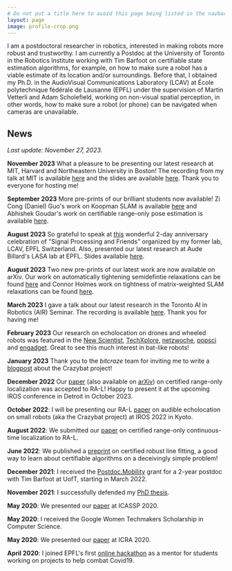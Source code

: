 ```yaml
---
# Do not put a title here to avoid this page being listed in the navbar.
layout: page
image: profile-crop.png
---
```


I am a postdoctoral researcher in robotics, interested in making robots more robust and trustworthy. I am currently a Postdoc at the University of Toronto in the Robotics Institute working with Tim Barfoot on certifiable state estimation algorithms, for example, on how to make sure a robot has a viable estimate of its location and/or surroundings. Before that, I obtained my Ph.D. in the AudioVisual Communications Laboratory (LCAV) at École polytechnique fédérale de Lausanne (EPFL) under the supervision of Martin Vetterli and Adam Scholefield, working on non-visual spatial perception, in other words, how to make sure a robot (or phone) can be navigated when cameras are unavailable.

## News 

*Last update: November 27, 2023.*

**November 2023** What a pleasure to be presenting our latest research at MIT, Harvard and Northeastern University in Boston! The recording from my talk at MIT is available [here](https://www.youtube.com/watch?v=KzTp3jQrM00) and the slides are available [here](https://docs.google.com/presentation/d/e/2PACX-1vQ4JcmF12qCUjJacpTgdrZHj0emQiGN5_Jrm4EM0XxrZpBtGZoGbMXXC65zGf7AUJdIH-AV4W1ZvheF/pub?start=false&loop=false&delayms=30000). Thank you to everyone for hosting me! 

**September 2023** More pre-prints of our brilliant students now available! Zi Cong (Daniel) Guo's work on Koopman SLAM is available [here](https://arxiv.org/pdf/2309.04375.pdf) and Abhishek Goudar's work on certifiable range-only pose estimation is available [here](https://arxiv.org/abs/2309.09011). 

**August 2023** So grateful to speak at [this](https://lcav25.info/) wonderful 2-day anniversary celebration of "Signal Processing and Friends" organized by my former lab, LCAV, EPFL Switzerland. Also, presented our latest research at Aude Billard's LASA lab at EPFL. Slides available [here](https://docs.google.com/presentation/d/e/2PACX-1vStOD9jTtpyO-FV8Gf56D5Iip0aFabYmzaETrmQKatf1HQFNIA5SoquGsN30NWCsr_rVNrfVGcx_n5_/pub?start=false&loop=false&delayms=3000).

**August 2023** Two new pre-prints of our latest work are now available on arXiv. Our work on automatically tightening semidefintie relaxations can be found [here](https://arxiv.org/abs/2308.05783) and Connor Holmes work on tightness of matrix-weighted SLAM relaxations can be found [here](https://arxiv.org/abs/2308.07275).


**March 2023** I gave a talk about our latest research in the Toronto AI in Robotics (AIR) Seminar. The recording is available [here](https://www.youtube.com/watch?v=vA8pCuMY_2E&t=2523s). Thank you for having me! 

**February 2023** Our research on echolocation on drones and wheeled robots was featured in the [New Scientist](https://www.newscientist.com/article/2357770-flying-robot-echolocates-like-a-bat-to-avoid-banging-into-walls/), [TechXplore](https://techxplore.com/news/2023-02-bat-inspired-framework-equip-robots-sound-based.html), [netzwoche](https://www.netzwoche.ch/news/2023-02-19/diese-drohne-orientiert-sich-nur-ueber-das-echo), [popsci](https://www.popsci.com/technology/robot-echolocation-bat/) and [engadget](https://www.engadget.com/echolocation-small-robots-search-and-rescue-103953284.html). Great to see this much interest in bat-like robots!   

**January 2023** Thank you to the *bitcraze* team for inviting me to write a [blogpost](https://www.bitcraze.io/2023/01/from-crazyflies-to-crazybats) about the Crazybat project!  

**December 2022** Our [paper](https://doi.org/10.1109/LRA.2022.3233232) (also available on [arXiv](https://arxiv.org/abs/2209.04266)) on certified range-only localization was accepted to RA-L! Happy to present it at the upcoming IROS conference in Detroit in October 2023. 

**October 2022**: I will be presenting our RA-L [paper](https://ieeexplore.ieee.org/document/9844245) on audible echolocation on small robots (aka the Crazybat project) at IROS 2022 in Kyoto.

**August 2022**: We submitted our [paper](https://arxiv.org/abs/2209.04266) on certified range-only continuous-time localization to RA-L.

**June 2022**: We published a [preprint](https://arxiv.org/pdf/2206.05082.pdf) on certified robust line fitting, a good way to learn about certifiable algorithms on a deceivingly simple problem! 

**December 2021**: I received the [Postdoc.Mobility](https://www.snf.ch/en/XIZpfY3iVS5KRRoD/funding/careers/postdoc-mobility) grant for a 2-year postdoc with Tim Barfoot at UofT, starting in March 2022.

**November 2021**: I successfully defended my [PhD thesis](https://infoscience.epfl.ch/record/290057?ln=en).

**May 2020**: We presented our [paper](https://ieeexplore.ieee.org/document/9053903) at ICASSP 2020. 

**May 2020**: I received the Google Women Techmakers Scholarship in Computer Science.

**May 2020**: We presented our [paper](https://ieeexplore.ieee.org/document/8978573) at ICRA 2020.  

**April 2020**: I joined EPFL's first [online hackathon](https://actu.epfl.ch/news/hackathon-generates-over-100-ideas-to-combat-covid/) as a mentor for students working on projects to help combat Covid19. 
